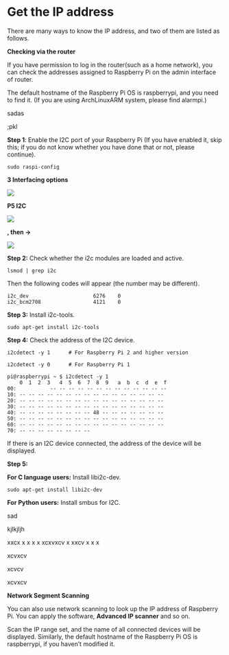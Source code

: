 # Get the IP address

There are many ways to know the IP address, and two of them are listed as follows.

**Checking via the router**

If you have permission to log in the router(such as a home network), you can check the addresses assigned to Raspberry Pi on the admin interface of router.

The default hostname of the Raspberry Pi OS is raspberrypi, and you need to find it. (If you are using ArchLinuxARM system, please find alarmpi.)





sadas




;pkl

**Step 1**: Enable the I2C port of your Raspberry Pi (If you have enabled it, skip this; if you do not know whether you have done that or not, please continue).

```
sudo raspi-config
```

**3 Interfacing options**

![](./img/image282.png)

**P5 I2C**

![](./img/image283.png)

**<Yes>, then <Ok> -> <Finish>**

![](./img/image284.png)

**Step 2:** Check whether the i2c modules are loaded and active.

```
lsmod | grep i2c
```

Then the following codes will appear (the number may be different).

```
i2c_dev                     6276    0
i2c_bcm2708                 4121    0
```

**Step 3:** Install i2c-tools.

```
sudo apt-get install i2c-tools
```

**Step 4:** Check the address of the I2C device.

```
i2cdetect -y 1      # For Raspberry Pi 2 and higher version

i2cdetect -y 0      # For Raspberry Pi 1
```

```
pi@raspberrypi ~ $ i2cdetect -y 1
    0  1  2  3   4  5  6  7  8  9   a  b  c  d  e  f
00:           -- -- -- -- -- -- -- -- -- -- -- -- --
10: -- -- -- -- -- -- -- -- -- -- -- -- -- -- -- --
20: -- -- -- -- -- -- -- -- -- -- -- -- -- -- -- --
30: -- -- -- -- -- -- -- -- -- -- -- -- -- -- -- --
40: -- -- -- -- -- -- -- -- 48 -- -- -- -- -- -- --
50: -- -- -- -- -- -- -- -- -- -- -- -- -- -- -- --
60: -- -- -- -- -- -- -- -- -- -- -- -- -- -- -- --
70: -- -- -- -- -- -- -- --
```

If there is an I2C device connected, the address of the device will be displayed.

**Step 5:**

**For C language users:** Install libi2c-dev.

```
sudo apt-get install libi2c-dev
```

**For Python users:** Install smbus for I2C.



















sad



















kjlkjljh




xxcx
x
x
x
x
xcxvxcv
x
xxcv
x
x
x


xcvxcv

xcvcv














xcvxcv

<a id="b"></a>

**Network Segment Scanning**

You can also use network scanning to look up the IP address of Raspberry Pi. You can apply the software, **Advanced IP scanner** and so on.

Scan the IP range set, and the name of all connected devices will be displayed. Similarly, the default hostname of the Raspberry Pi OS is raspberrypi, if you haven’t modified it.



